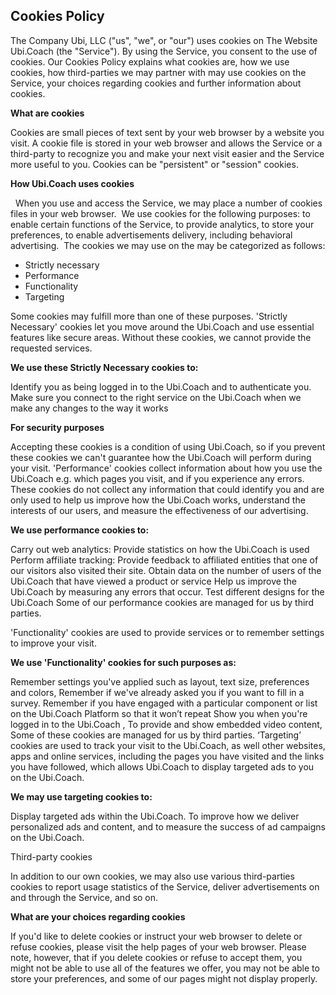 ## Cookies Policy

The Company Ubi, LLC ("us", "we", or "our") uses cookies on The Website Ubi.Coach (the "Service"). By using the Service, you consent to the use of cookies. Our Cookies Policy explains what cookies are, how we use cookies, how third-parties we may partner with may use cookies on the Service, your choices regarding cookies and further information about cookies.

**What are cookies**

Cookies are small pieces of text sent by your web browser by a website you visit. A cookie file is stored in your web browser and allows the Service or a third-party to recognize you and make your next visit easier and the Service more useful to you. Cookies can be "persistent" or "session" cookies.

**How Ubi.Coach uses cookies**

  When you use and access the Service, we may place a number of cookies files in your web browser.  We use cookies for the following purposes: to enable certain functions of the Service, to provide analytics, to store your preferences, to enable advertisements delivery, including behavioral advertising.  The cookies we may use on the may be categorized as follows:

*   Strictly necessary
*   Performance
*   Functionality
*   Targeting

Some cookies may fulfill more than one of these purposes. 'Strictly Necessary' cookies let you move around the Ubi.Coach and use essential features like secure areas. Without these cookies, we cannot provide the requested services.

**We use these Strictly Necessary cookies to:**

Identify you as being logged in to the Ubi.Coach and to authenticate you. Make sure you connect to the right service on the Ubi.Coach when we make any changes to the way it works

**For security purposes**

Accepting these cookies is a condition of using Ubi.Coach, so if you prevent these cookies we can't guarantee how the Ubi.Coach will perform during your visit. 'Performance' cookies collect information about how you use the Ubi.Coach e.g. which pages you visit, and if you experience any errors. These cookies do not collect any information that could identify you and are only used to help us improve how the Ubi.Coach works, understand the interests of our users, and measure the effectiveness of our advertising.

**We use performance cookies to:**

Carry out web analytics: Provide statistics on how the Ubi.Coach is used Perform affiliate tracking: Provide feedback to affiliated entities that one of our visitors also visited their site. Obtain data on the number of users of the Ubi.Coach that have viewed a product or service Help us improve the Ubi.Coach by measuring any errors that occur. Test different designs for the Ubi.Coach Some of our performance cookies are managed for us by third parties.

'Functionality' cookies are used to provide services or to remember settings to improve your visit.

**We use 'Functionality' cookies for such purposes as:**

Remember settings you've applied such as layout, text size, preferences and colors, Remember if we've already asked you if you want to fill in a survey. Remember if you have engaged with a particular component or list on the Ubi.Coach Platform so that it won’t repeat Show you when you're logged in to the Ubi.Coach , To provide and show embedded video content, Some of these cookies are managed for us by third parties. ‘Targeting’ cookies are used to track your visit to the Ubi.Coach, as well other websites, apps and online services, including the pages you have visited and the links you have followed, which allows Ubi.Coach to display targeted ads to you on the Ubi.Coach.

**We may use targeting cookies to:**

Display targeted ads within the Ubi.Coach. To improve how we deliver personalized ads and content, and to measure the success of ad campaigns on the Ubi.Coach.

Third-party cookies

In addition to our own cookies, we may also use various third-parties cookies to report usage statistics of the Service, deliver advertisements on and through the Service, and so on.

**What are your choices regarding cookies**

If you'd like to delete cookies or instruct your web browser to delete or refuse cookies, please visit the help pages of your web browser. Please note, however, that if you delete cookies or refuse to accept them, you might not be able to use all of the features we offer, you may not be able to store your preferences, and some of our pages might not display properly.
